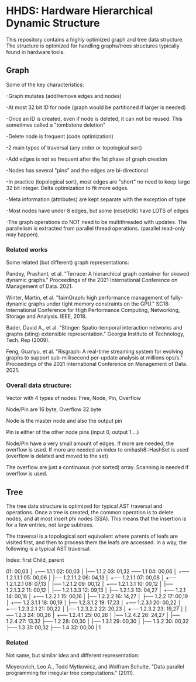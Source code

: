 
# HHDS: Hardware Hierarchical Dynamic Structure


This repository contains a highly optimized graph and tree data structure. The
structure is optimized for handling graphs/trees structures typically found in
hardware tools. 


## Graph

Some of the key characteristics:

-Graph mutates (add/remove edges and nodes)

-At most 32 bit ID for node (graph would be partitioned if larger is needed)

-Once an ID is created, even if node is deleted, it can not be reused. This
sometimes called a "tombstone deletion"

-Delete node is frequent (code optimization)

-2 main types of traversal (any order or topological sort)

-Add edges is not so frequent after the 1st phase of graph creation

-Nodes has several "pins" and the edges are bi-directional

-In practice (topological sort), most edges are "short" no need to keep large
32 bit integer. Delta optimization to fit more edges.

-Meta information (attributes) are kept separate with the exception of type

-Most nodes have under 8 edges, but some (reset/clk) have LOTS of edges

-The graph operations do NOT need to be multithreaded with updates. The
parallelism is extracted from parallel thread operations. (parallel read-only
may happen).

### Related works

Some related (but different) graph representations:

Pandey, Prashant, et al. "Terrace: A hierarchical graph container for skewed
dynamic graphs." Proceedings of the 2021 International Conference on
Management of Data. 2021.

Winter, Martin, et al. "faimGraph: high performance management of
fully-dynamic graphs under tight memory constraints on the GPU." SC18:
International Conference for High Performance Computing, Networking, Storage
and Analysis. IEEE, 2018.

Bader, David A., et al. "Stinger: Spatio-temporal interaction networks and
graphs (sting) extensible representation." Georgia Institute of Technology,
Tech. Rep (2009).

Feng, Guanyu, et al. "Risgraph: A real-time streaming system for evolving
graphs to support sub-millisecond per-update analysis at millions ops/s."
Proceedings of the 2021 International Conference on Management of Data. 2021.

### Overall data structure:

Vector with 4 types of nodes: Free, Node, Pin, Overflow

Node/Pin are 16 byte, Overflow 32 byte

Node is the master node and also the output pin

Pin is either of the other node pins (input 0, output 1....)

Node/Pin have a very small amount of edges. If more are needed, the overflow
is used. If more are needed an index to emhash8::HashSet is used (overflow is
deleted and moved to the set)

The overflow are just a continuous (not sorted) array. Scanning is needed if
overflow is used.


## Tree

The tree data structure is optimized for typical AST traversal and operations.
Once a tree is created, the common operation is to delete nodes, and at most
insert phi nodes (SSA). This means that the insertion is for a few entries, not
large subtrees.


The traversal is a topological sort equivalent where parents of leafs are
visited first, and then to process them the leafs are accessed. In a way, the
following is a typical AST traversal:


Index: first Child, parent

01: 00,03 │   +── 1.1.1
02: 00,03 │   |── 1.1.2
03: 01,32 -── 1.1
04: 00,06 │           +── 1.2.1.1.1
05: 00,06 │           |── 1.2.1.1.2
06: 04,13 │       +── 1.2.1.1
07: 00,08 │           +── 1.2.1.2.1
08: 07,13 │       |── 1.2.1.2
09: 00,12 │           +── 1.2.1.3.1
10: 00,12 │           |── 1.2.1.3.2
11: 00,12 │           |── 1.2.1.3.3
12: 09,13 │       |── 1.2.1.3
13: 04,27 │   +── 1.2.1
14: 00,16 │       +── 1.2.2.1
15: 00,16 │       |── 1.2.2.2
16: 14,27 │   ├── 1.2.2
17: 00,19 │           +── 1.2.3.1.1
18: 00,19 │           |── 1.2.3.1.2
19: 17,23 │       +── 1.2.3.1
20: 00,22 │           +── 1.2.3.2.1
21: 00,22 │           |── 1.2.3.2.2
22: 20,23 │       +── 1.2.3.2
23: 19,27 │   |── 1.2.3
24: 00,26 │       +── 1.2.4.1
25: 00,26 │       |── 1.2.4.2
26: 24,27 │   |── 1.2.4
27: 13,32 ├── 1.2
28: 00,30 │   |── 1.3.1
29: 00,30 │   |── 1.3.2
30: 00,32 ├── 1.3
31: 00,32 ├── 1.4
32: 00,00 | 1

### Related

Not same, but similar idea and different representation:

Meyerovich, Leo A., Todd Mytkowicz, and Wolfram Schulte. "Data parallel programming for irregular tree computations." (2011).


